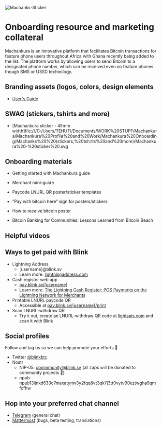 ![Machanks-Sticker](https://github.com/MGTehuti/Machankura-8333.mobi/assets/138019359/1c481634-af9c-40b5-a35d-31c49db866ec)

# Onboarding resource and marketing collateral
Machankura is an innovative platform that facilitates Bitcoin transactions for feature phone users throughout Africa with Ghana recently being added to the list. The platform works by allowing users to send Bitcoin to a designated phone number, which can be received even on feature phones though SMS or USSD technology.

## Branding assets (logos, colors, design elements

- [User's Guide](https://drive.google.com/file/d/1BO7Jc9x6GnmiOv59H1iKbxCmge7Po-Bh/view)





## SWAG (stickers, tshirts and more)
   - [Machankura sticker - 45mm width]file:///C:/Users/TEHUTI/Documents/WORK%20STUFF/Machankura/Machankura%20Profile%20and%20Work/Machankura%20Onboarding/Machanks%20%20(stickers,%20tshirts%20and%20more)/Machankura%20-%20sticker%20.svg


## Onboarding materials 
   - Getting started with Machankura guide
       
   - Merchant mini-guide 
 
   - Paycode LNURL QR poster/sticker templates
     
   - "Pay with bitcoin here" sign for posters/stickers
      
   - How to receive bitcoin poster
      
   - Bitcoin Banking for Communities: Lessons Learned from Bitcoin Beach 
     

## Helpful videos
  

## Ways to get paid with Blink
   - Lightning Address
       - [username]@blink.sv
       - Learn more: [lightningaddress.com](https://lightningaddress.com/)
   - Cash register web app 
       - [pay.blink.sv/[username]](https://pay.blink.sv/community)
       - Learn more: [The Lightning Cash Register: POS Payments on the Lightning Network for Merchants](https://galoy.io/lightning-cash-register-pos-payments-on-bitcoins-lightning-network/)
   - Printable LNURL paycode QR
       - Accessible at [pay.blink.sv/[username]/print](https://pay.blink.sv/community/print)
   - Scan LNURL-withdraw QR
       - Try it out, create an LNURL-withdraw QR code at [lightsats.com](https://lightsats.com/) and scan it with Blink

## Social profiles
Follow and tag us so we can help promote your efforts 🤙
   - Twitter [@blinkbtc](https://twitter.com/blinkbtc)
   - Nostr 
       - NIP-05: [commmunity@blink.sv](https://snort.social/community@blink.sv) (all zaps will be donated to community projects 🙏)
       - npub: npub13ljnkd633c7maxatymv3y2fqq8vt3qk7j3tt0vytv90eztwgha9qmfcfhw

## Hop into your preferred chat channel 
   - [Telegram](https://t.me/blinkbtc) (general chat)
   - [Mattermost](https://chat.galoy.io) (bugs, beta testing, translations)
